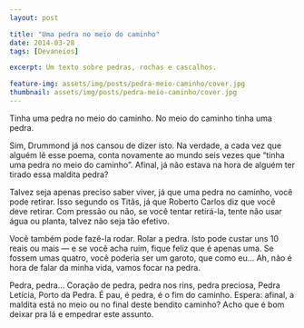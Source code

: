 ```yaml
---
layout: post

title: "Uma pedra no meio do caminho"
date: 2014-03-28
tags: [Devaneios]

excerpt: Um texto sobre pedras, rochas e cascalhos.

feature-img: assets/img/posts/pedra-meio-caminho/cover.jpg
thumbnail: assets/img/posts/pedra-meio-caminho/cover.jpg
---
```


Tinha uma pedra no meio do caminho. No meio do caminho tinha uma pedra.

Sim, Drummond já nos cansou de dizer isto. Na verdade, a cada vez que alguém lê esse poema, conta novamente ao mundo seis vezes que “tinha uma pedra no meio do caminho”. Afinal, já não estava na hora de alguém ter tirado essa maldita pedra?

Talvez seja apenas preciso saber viver, já que uma pedra no caminho, você pode retirar. Isso segundo os Titãs, já que Roberto Carlos diz que você deve retirar. Com pressão ou não, se você tentar retirá-la, tente não usar água ou planta, talvez não seja tão efetivo.

Você também pode fazê-la rodar. Rolar a pedra. Isto pode custar uns 10 reais ou mais — e se você acha ruim, fique feliz que é apenas uma. Se fossem umas quatro, você poderia ser um garoto, que como eu… Ah, não é hora de falar da minha vida, vamos focar na pedra.

Pedra, pedra… Coração de pedra, pedra nos rins, pedra preciosa, Pedra Letícia, Porto da Pedra. É pau, é pedra, é o fim do caminho. Espera: afinal, a maldita está no meio ou no final deste bendito caminho? Acho que é bom deixar pra lá e empedrar este assunto.
